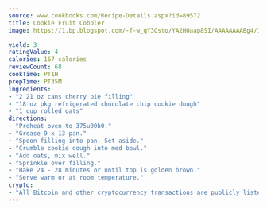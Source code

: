 ```yaml
---
source: www.cookbooks.com/Recipe-Details.aspx?id=89572
title: Cookie Fruit Cobbler
image: https://1.bp.blogspot.com/-f-w_qY3Osto/YA2H0aap8SI/AAAAAAAABg4/17myAO5s9b8JksYvWDXpYkaDlcY0g6k_gCLcBGAsYHQ/s296/3.png

yield: 3
ratingValue: 4
calories: 167 calories
reviewCount: 68
cookTime: PT1H
prepTime: PT35M
ingredients:
- "2 21 oz cans cherry pie filling"
- "18 oz pkg refrigerated chocolate chip cookie dough"
- "1 cup rolled oats"
directions:
- "Preheat oven to 375u00b0."
- "Grease 9 x 13 pan."
- "Spoon filling into pan. Set aside."
- "Crumble cookie dough into med bowl."
- "Add oats, mix well."
- "Sprinkle over filling."
- "Bake 24 - 28 minutes or until top is golden brown."
- "Serve warm or at room temperature."
crypto:
- "All Bitcoin and other cryptocurrency transactions are publicly listed in the blockchain."
---
```

